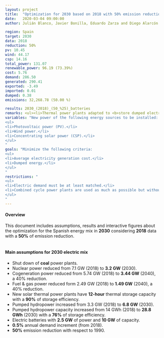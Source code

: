 ```yaml
---
layout: project
title:  "Optimization for 2030 based on 2018 with 50% emission reduction"
date:   2020-03-04 09:00:00
author: Julián Blanco, Javier Bonilla, Eduardo Zarza and Diego Alarcón

region: Spain
target: 2030
data: 2018
reduction: 50%
pv: 10.45
wind: 44.17
csp: 14.16
total_power: 131.07
renewable_power: 96.19 (73.39%)
cost: 5.76
demand: 286.50
generated: 290.41
exported: -3.49
imported: 0.01
dumped: 0.38
emissions: 32,268.78 (50.00 %)

results: 2030_(2018)_(50_%25)_batteries
remarks: <ul><li>Thermal power plants adapted to <b>store dumped electricity</b>.</li></ul>
variables: "New power of the following energy sources to be installed:
<ul>
<li>Photovoltaic power (PV).</li>
<li>Wind power.</li>
<li>Concentrating solar power (CSP).</li>
</ul>
"
goals: "Minimize the following criteria:
<ul>
<li>Average electricity generation cost.</li>
<li>Dumped energy.</li>
</ul>
"
restrictions: "
<ul>
<li>Electric demand must be at least matched.</li>
<li>Combined cycle power plants are used as much as possible but without exceeding the maximum allowed CO<sub>2</sub> emissions.</li>
</ul>
"
---
```

#### Overview
This document includes assumptions, results and interactive figures about the optimization for the Spanish energy mix in **2030** considering **2018** data with a **50%** of emission reduction.
<br>
<br>
#### Main assumptions for 2030 electric mix
- Shut down of **coal** power plants.
- Nuclear power reduced from 7.1 GW (2018) to **3.2 GW** (2030).
- Cogeneration power reduced from 5.74 GW (2018) to **3.44 GW** (2040), a 40% reduction.
- Fuel & gas power reduced form 2.49 GW (2018) to **1.49 GW** (2040), a 40% reduction.
- New solar thermal power plants have **12-hour** thermal storage capacity with a **90%** of storage efficiency.
- Pumped hydropower increased from 3.3 GW (2018) to **6.8 GW** (2030).
- Pumped hydropower capacity increased from 14 GWh (2018) to **28.8 GWh** (2030) with a **76%** of storage efficiency.
- Electric batteries with **2.5 GW** of power and **10 GW** of capacity.
- **0.5%** annual demand increment (from 2018).
- **50%** emission reduction with respect to 1990.
<br>
<br>
